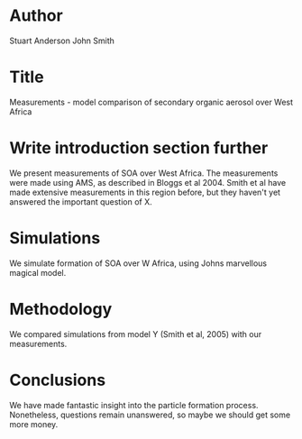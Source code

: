 # Author
Stuart Anderson
John Smith

# Title
Measurements - model comparison of secondary organic aerosol over West Africa


# Write introduction section further
We present measurements of SOA over West Africa.
The measurements were made using AMS, as described in Bloggs et al 2004.
Smith et al have made extensive measurements in this region before, but they haven't yet answered the important question of X.

# Simulations
We simulate formation of SOA over W Africa, using Johns marvellous magical model.

# Methodology
We compared simulations from model Y (Smith et al, 2005) with our measurements.

# Conclusions
We have made fantastic insight into the particle formation process.
Nonetheless, questions remain unanswered, so maybe we should get some more money.

